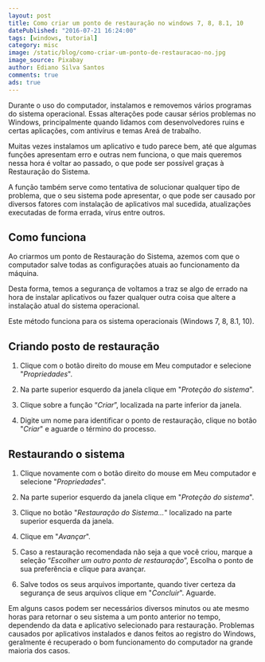 ```yaml
---
layout: post
title: Como criar um ponto de restauração no windows 7, 8, 8.1, 10
datePublished: "2016-07-21 16:24:00"
tags: [windows, tutorial]
category: misc
image: /static/blog/como-criar-um-ponto-de-restauracao-no.jpg
image_source: Pixabay
author: Ediano Silva Santos
comments: true
ads: true
---
```


Durante o uso do computador, instalamos e removemos vários programas do sistema operacional. Essas alterações pode causar sérios problemas no Windows, principalmente quando lidamos com desenvolvedores ruins e certas aplicações, com antivírus e temas Areá de trabalho.

Muitas vezes instalamos um aplicativo e tudo parece bem, até que algumas funções apresentam erro e outras nem funciona, o que mais queremos nessa hora é voltar ao passado, o que pode ser possível graças à Restauração do Sistema.

A função também serve como tentativa de solucionar qualquer tipo de problema, que o seu sistema pode apresentar, o que pode ser causado por diversos fatores com instalação de aplicativos mal sucedida, atualizações executadas de forma errada, vírus entre outros.

## Como funciona
Ao criarmos um ponto de Restauração do Sistema, azemos com que o computador salve todas as configurações atuais ao funcionamento da máquina.

Desta forma, temos a segurança de voltamos a traz se algo de errado na hora de instalar aplicativos ou fazer qualquer outra coisa que altere a instalação atual do sistema operacional.

Este método funciona para os sistema operacionais (Windows 7, 8, 8.1, 10).

## Criando posto de restauração

1. Clique com o botão direito do mouse em Meu computador e selecione "*Propriedades*".

2. Na parte superior esquerdo da janela clique em "*Proteção do sistema*".

3. Clique sobre a função “*Criar*”, localizada na parte inferior da janela.

4. Digite um nome para identificar o ponto de restauração, clique no botão "*Criar*" e aguarde o término do processo.

## Restaurando o sistema
1. Clique novamente com o botão direito do mouse em Meu computador e selecione "*Propriedades*".

2. Na parte superior esquerdo da janela clique em "*Proteção do sistema*".

3. Clique no botão "*Restauração do Sistema...*" localizado na parte superior esquerda da janela.

4. Clique em "*Avançar*".

5. Caso a restauração recomendada não seja a que você criou, marque a seleção “*Escolher um outro ponto de restauração*”, Escolha o ponto de sua preferência e clique para avançar.

6. Salve todos os seus arquivos importante, quando tiver certeza da segurança de seus arquivos clique em "*Concluir*". Aguarde.

Em alguns casos podem ser necessários diversos minutos ou ate mesmo horas para retornar o seu sistema a um ponto anterior no tempo, dependendo da data e aplicativo selecionado para restauração. Problemas causados por aplicativos instalados e danos feitos ao registro do Windows, geralmente é recuperado o bom funcionamento do computador na grande maioria dos casos.
